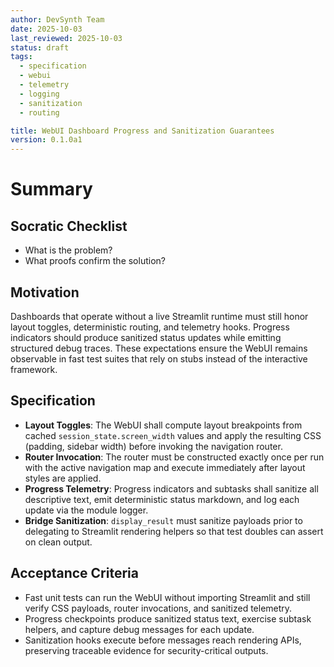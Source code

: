 ```yaml
---
author: DevSynth Team
date: 2025-10-03
last_reviewed: 2025-10-03
status: draft
tags:
  - specification
  - webui
  - telemetry
  - logging
  - sanitization
  - routing

title: WebUI Dashboard Progress and Sanitization Guarantees
version: 0.1.0a1
---
```


# Summary

## Socratic Checklist
- What is the problem?
- What proofs confirm the solution?

## Motivation
Dashboards that operate without a live Streamlit runtime must still honor layout
toggles, deterministic routing, and telemetry hooks. Progress indicators should
produce sanitized status updates while emitting structured debug traces. These
expectations ensure the WebUI remains observable in fast test suites that rely
on stubs instead of the interactive framework.

## Specification
- **Layout Toggles**: The WebUI shall compute layout breakpoints from cached
  `session_state.screen_width` values and apply the resulting CSS (padding,
  sidebar width) before invoking the navigation router.
- **Router Invocation**: The router must be constructed exactly once per run
  with the active navigation map and execute immediately after layout styles are
  applied.
- **Progress Telemetry**: Progress indicators and subtasks shall sanitize all
  descriptive text, emit deterministic status markdown, and log each update via
  the module logger.
- **Bridge Sanitization**: `display_result` must sanitize payloads prior to
  delegating to Streamlit rendering helpers so that test doubles can assert on
  clean output.

## Acceptance Criteria
- Fast unit tests can run the WebUI without importing Streamlit and still verify
  CSS payloads, router invocations, and sanitized telemetry.
- Progress checkpoints produce sanitized status text, exercise subtask helpers,
  and capture debug messages for each update.
- Sanitization hooks execute before messages reach rendering APIs, preserving
  traceable evidence for security-critical outputs.
